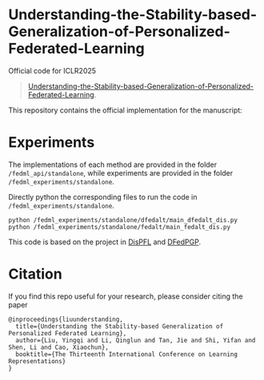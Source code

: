 # Understanding-the-Stability-based-Generalization-of-Personalized-Federated-Learning
Official code for ICLR2025
> [Understanding-the-Stability-based-Generalization-of-Personalized-Federated-Learning](https://openreview.net/forum?id=znhZbonEoe).


This repository contains the official implementation for the manuscript: 



# Experiments

The implementations of each method are provided in the folder `/fedml_api/standalone`, while experiments are provided in the folder `/fedml_experiments/standalone`.


Directly python the corresponding files to run the code in `/fedml_experiments/standalone`.

```
python /fedml_experiments/standalone/dfedalt/main_dfedalt_dis.py
python /fedml_experiments/standalone/fedalt/main_fedalt_dis.py
```

This code is based on the project in [DisPFL](https://github.com/rong-dai/DisPFL) and [DFedPGP](https://github.com/YingqiLiu1999/DFedPGP). 


# Citation

If you find this repo useful for your research, please consider citing the paper

```
@inproceedings{liuunderstanding,
  title={Understanding the Stability-based Generalization of Personalized Federated Learning},
  author={Liu, Yingqi and Li, Qinglun and Tan, Jie and Shi, Yifan and Shen, Li and Cao, Xiaochun},
  booktitle={The Thirteenth International Conference on Learning Representations}
}

```
